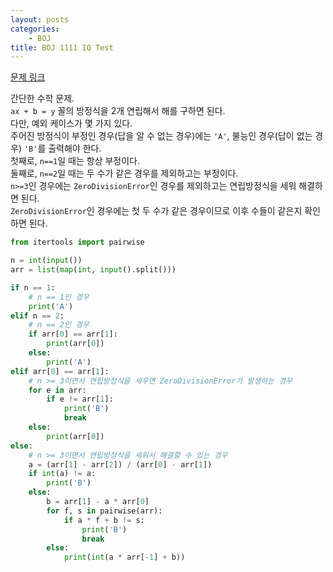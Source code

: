 ```yaml
---
layout: posts
categories:
    - BOJ
title: BOJ 1111 IQ Test
---
```


[문제 링크](https://www.acmicpc.net/problem/1111)

간단한 수학 문제.  
`ax + b = y` 꼴의 방정식을 2개 연립해서 해를 구하면 된다.  
다만, 예외 케이스가 몇 가지 있다.  
주어진 방정식이 부정인 경우(답을 알 수 없는 경우)에는 `'A'`, 불능인 경우(답이 없는 경우) `'B'`를 출력해야 한다.  
첫째로, `n==1`일 때는 항상 부정이다.  
둘째로, `n==2`일 때는 두 수가 같은 경우를 제외하고는 부정이다.  
`n>=3`인 경우에는 `ZeroDivisionError`인 경우를 제외하고는 연립방정식을 세워 해결하면 된다.  
`ZeroDivisionError`인 경우에는 첫 두 수가 같은 경우이므로 이후 수들이 같은지 확인하면 된다.

```python
from itertools import pairwise

n = int(input())
arr = list(map(int, input().split()))

if n == 1:
    # n == 1인 경우
    print('A')
elif n == 2:
    # n == 2인 경우
    if arr[0] == arr[1]:
        print(arr[0])
    else:
        print('A')
elif arr[0] == arr[1]:
    # n >= 3이면서 연립방정식을 세우면 ZeroDivisionError가 발생하는 경우
    for e in arr:
        if e != arr[1]:
            print('B')
            break
    else:
        print(arr[0])
else:
    # n >= 3이면서 연립방정식을 세워서 해결할 수 있는 경우
    a = (arr[1] - arr[2]) / (arr[0] - arr[1])
    if int(a) != a:
        print('B')
    else:
        b = arr[1] - a * arr[0]
        for f, s in pairwise(arr):
            if a * f + b != s:
                print('B')
                break
        else:
            print(int(a * arr[-1] + b))
```

